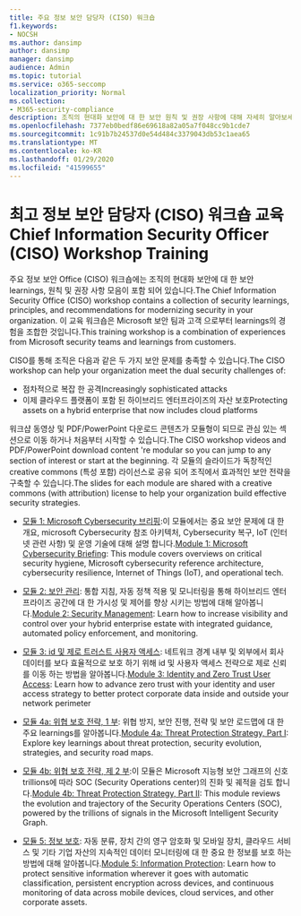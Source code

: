 ```yaml
---
title: 주요 정보 보안 담당자 (CISO) 워크숍
f1.keywords:
- NOCSH
ms.author: dansimp
author: dansimp
manager: dansimp
audience: Admin
ms.topic: tutorial
ms.service: o365-seccomp
localization_priority: Normal
ms.collection:
- M365-security-compliance
description: 조직의 현대화 보안에 대 한 보안 원칙 및 권장 사항에 대해 자세히 알아보세요.
ms.openlocfilehash: 7377eb0bedf86e69618a82a05a7f048cc9b1cde7
ms.sourcegitcommit: 1c91b7b24537d0e54d484c3379043db53c1aea65
ms.translationtype: MT
ms.contentlocale: ko-KR
ms.lasthandoff: 01/29/2020
ms.locfileid: "41599655"
---
```

# <a name="chief-information-security-officer-ciso-workshop-training"></a><span data-ttu-id="0a85d-103">최고 정보 보안 담당자 (CISO) 워크숍 교육</span><span class="sxs-lookup"><span data-stu-id="0a85d-103">Chief Information Security Officer (CISO) Workshop Training</span></span>

<span data-ttu-id="0a85d-104">주요 정보 보안 Office (CISO) 워크숍에는 조직의 현대화 보안에 대 한 보안 learnings, 원칙 및 권장 사항 모음이 포함 되어 있습니다.</span><span class="sxs-lookup"><span data-stu-id="0a85d-104">The Chief Information Security Office (CISO) workshop contains a collection of security learnings, principles, and recommendations for modernizing security in your organization.</span></span> <span data-ttu-id="0a85d-105">이 교육 워크숍은 Microsoft 보안 팀과 고객 으로부터 learnings의 경험을 조합한 것입니다.</span><span class="sxs-lookup"><span data-stu-id="0a85d-105">This training workshop is a combination of experiences from Microsoft security teams and learnings from customers.</span></span>

<span data-ttu-id="0a85d-106">CISO를 통해 조직은 다음과 같은 두 가지 보안 문제를 충족할 수 있습니다.</span><span class="sxs-lookup"><span data-stu-id="0a85d-106">The CISO workshop can help your organization meet the dual security challenges of:</span></span>

- <span data-ttu-id="0a85d-107">점차적으로 복잡 한 공격</span><span class="sxs-lookup"><span data-stu-id="0a85d-107">Increasingly sophisticated attacks</span></span>
- <span data-ttu-id="0a85d-108">이제 클라우드 플랫폼이 포함 된 하이브리드 엔터프라이즈의 자산 보호</span><span class="sxs-lookup"><span data-stu-id="0a85d-108">Protecting assets on a hybrid enterprise that now includes cloud platforms</span></span>

<span data-ttu-id="0a85d-109">워크샵 동영상 및 PDF/PowerPoint 다운로드 콘텐츠가 모듈형이 되므로 관심 있는 섹션으로 이동 하거나 처음부터 시작할 수 있습니다.</span><span class="sxs-lookup"><span data-stu-id="0a85d-109">The CISO workshop videos and PDF/PowerPoint download content 're modular so you can jump to any section of interest or start at the beginning.</span></span> <span data-ttu-id="0a85d-110">각 모듈의 슬라이드가 독창적인 creative commons (특성 포함) 라이선스로 공유 되어 조직에서 효과적인 보안 전략을 구축할 수 있습니다.</span><span class="sxs-lookup"><span data-stu-id="0a85d-110">The slides for each module are shared with a creative commons (with attribution) license to help your organization build effective security strategies.</span></span>

- <span data-ttu-id="0a85d-111">[모듈 1: Microsoft Cybersecurity 브리핑](ciso-workshop-module-1.md):이 모듈에서는 중요 보안 문제에 대 한 개요, microsoft Cybersecurity 참조 아키텍처, Cybersecurity 복구, IoT (인터넷 관련 사항) 및 운영 기술에 대해 설명 합니다.</span><span class="sxs-lookup"><span data-stu-id="0a85d-111">[Module 1: Microsoft Cybersecurity Briefing](ciso-workshop-module-1.md): This module covers overviews on critical security hygiene, Microsoft cybersecurity reference architecture, cybersecurity resilience, Internet of Things (IoT), and operational tech.</span></span>

- <span data-ttu-id="0a85d-112">[모듈 2: 보안 관리](ciso-workshop-module-2.md): 통합 지침, 자동 정책 적용 및 모니터링을 통해 하이브리드 엔터프라이즈 공간에 대 한 가시성 및 제어를 향상 시키는 방법에 대해 알아봅니다.</span><span class="sxs-lookup"><span data-stu-id="0a85d-112">[Module 2: Security Management](ciso-workshop-module-2.md): Learn how to increase visibility and control over your hybrid enterprise estate with integrated guidance, automated policy enforcement, and monitoring.</span></span>

- <span data-ttu-id="0a85d-113">[모듈 3: id 및 제로 트러스트 사용자 액세스](ciso-workshop-module-3.md): 네트워크 경계 내부 및 외부에서 회사 데이터를 보다 효율적으로 보호 하기 위해 id 및 사용자 액세스 전략으로 제로 신뢰를 이동 하는 방법을 알아봅니다.</span><span class="sxs-lookup"><span data-stu-id="0a85d-113">[Module 3: Identity and Zero Trust User Access](ciso-workshop-module-3.md): Learn how to advance zero trust with your identity and user access strategy to better protect corporate data inside and outside your network perimeter</span></span>

- <span data-ttu-id="0a85d-114">[모듈 4a: 위협 보호 전략, 1 부](ciso-workshop-module-4a.md): 위협 방지, 보안 진행, 전략 및 보안 로드맵에 대 한 주요 learnings를 알아봅니다.</span><span class="sxs-lookup"><span data-stu-id="0a85d-114">[Module 4a: Threat Protection Strategy, Part I](ciso-workshop-module-4a.md): Explore key learnings about threat protection, security evolution, strategies, and security road maps.</span></span>

- <span data-ttu-id="0a85d-115">[모듈 4b: 위협 보호 전략, 제 2 부](ciso-workshop-module-4b.md):이 모듈은 Microsoft 지능형 보안 그래프의 신호 trillions에 따라 SOC (Security Operations center)의 진화 및 궤적을 검토 합니다.</span><span class="sxs-lookup"><span data-stu-id="0a85d-115">[Module 4b: Threat Protection Strategy, Part II](ciso-workshop-module-4b.md): This module reviews the evolution and trajectory of the Security Operations Centers (SOC), powered by the trillions of signals in the Microsoft Intelligent Security Graph.</span></span>

- <span data-ttu-id="0a85d-116">[모듈 5: 정보 보호](ciso-workshop-module-5.md): 자동 분류, 장치 간의 영구 암호화 및 모바일 장치, 클라우드 서비스 및 기타 기업 자산의 지속적인 데이터 모니터링에 대 한 중요 한 정보를 보호 하는 방법에 대해 알아봅니다.</span><span class="sxs-lookup"><span data-stu-id="0a85d-116">[Module 5: Information Protection](ciso-workshop-module-5.md): Learn how to protect sensitive information wherever it goes with automatic classification, persistent encryption across devices, and continuous monitoring of data across mobile devices, cloud services, and other corporate assets.</span></span>
